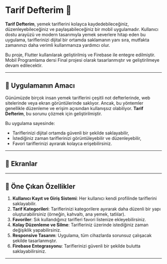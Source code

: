 # Tarif Defterim 🍴

**Tarif Defterim**, yemek tariflerini kolayca kaydedebileceğiniz, düzenleyebileceğiniz ve paylaşabileceğiniz bir mobil uygulamadır. Kullanıcı dostu arayüzü ve modern tasarımıyla yemek severlere hitap eden bu uygulama, tariflerinizi dijital bir ortamda saklamanın yanı sıra, mutfakta zamanınızı daha verimli kullanmanıza yardımcı olur.

Bu proje, Flutter kullanılarak geliştirilmiş ve Firebase ile entegre edilmiştir. Mobil Programlama dersi Final projesi olarak tasarlanmıştır ve geliştirilmeye devam edilecektir.

---


## 🎯 Uygulamanın Amacı
Günümüzde birçok insan yemek tariflerini çeşitli not defterlerinde, web sitelerinde veya ekran görüntülerinde saklıyor. Ancak, bu yöntemler genellikle düzenleme ve erişim açısından kullanışsız olabiliyor. **Tarif Defterim**, bu sorunu çözmek için geliştirilmiştir.  

Bu uygulama sayesinde:  
- Tariflerinizi dijital ortamda güvenli bir şekilde saklayabilir,  
- İstediğiniz zaman tariflerinizi görüntüleyebilir ve düzenleyebilir,  
- Favori tariflerinizi ayırarak kolayca erişebilirsiniz.
  
---

## 📱 Ekranlar




---

## 🌟 Öne Çıkan Özellikler
1. **Kullanıcı Kayıt ve Giriş Sistemi**: Her kullanıcı kendi profilinde tariflerini saklayabilir.
2. **Tarif Kategorileri**: Tariflerinizi kategorilere ayırarak daha düzenli bir yapı oluşturabilirsiniz (örneğin, kahvaltı, ana yemek, tatlılar).
3. **Favoriler**: Sık kullandığınız tarifleri favori listenize ekleyebilirsiniz.
4. **Kolay Düzenleme ve Silme**: Tarifleriniz üzerinde istediğiniz zaman değişiklik yapabilirsiniz.
5. **Responsive Tasarım**: Uygulama, tüm cihazlarda sorunsuz çalışacak şekilde tasarlanmıştır.
6. **Firebase Entegrasyonu**: Tariflerinizi güvenli bir şekilde bulutta saklayabilirsiniz.

---



